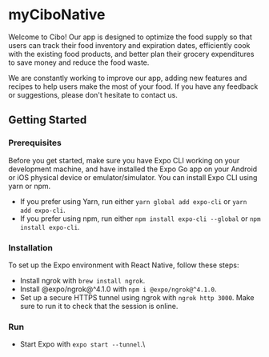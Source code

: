 # myCiboNative

Welcome to Cibo! Our app  is designed to optimize the food supply so that users can track their food inventory and expiration dates, efficiently cook with the existing food products, and better plan their grocery expenditures to save money and reduce the food waste.

We are constantly working to improve our app, adding new features and recipes to help users make the most of your food. If you have any feedback or suggestions, please don't hesitate to contact us. 


<!--
### Built With

This section should list any major frameworks/libraries used to bootstrap your project. Leave any add-ons/plugins for the acknowledgements section. Here are a few examples.

* [![Next][Next.js]][Next-url]
* [![React][React.js]][React-url]
* [![Vue][Vue.js]][Vue-url]
* [![Angular][Angular.io]][Angular-url]
* [![Svelte][Svelte.dev]][Svelte-url]
* [![Laravel][Laravel.com]][Laravel-url]
* [![Bootstrap][Bootstrap.com]][Bootstrap-url]
* [![JQuery][JQuery.com]][JQuery-url]

<p align="right">(<a href="#readme-top">back to top</a>)</p>


-->
## Getting Started

### Prerequisites

Before you get started, make sure you have Expo CLI working on your development machine, and have installed the Expo Go app on your Android or iOS physical device or emulator/simulator.
You can install Expo CLI using yarn or npm.
- If you prefer using Yarn, run either ```yarn global add expo-cli``` or ```yarn add expo-cli```.
- If you prefer using npm, run either ```npm install expo-cli --global``` or ```npm install expo-cli```.

### Installation

To set up the Expo environment with React Native, follow these steps:
- Install ngrok with ```brew install ngrok```.
- Install @expo/ngrok@^4.1.0 with ```npm i @expo/ngrok@^4.1.0```.
- Set up a secure HTTPS tunnel using ngrok with ```ngrok http 3000```. Make sure to run it to check that the session is online.

### Run
- Start Expo with ```expo start --tunnel```.\

